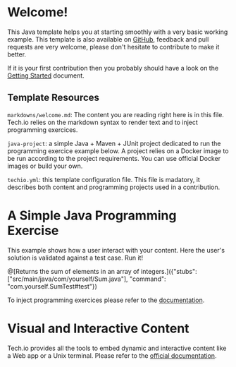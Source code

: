 
# Welcome!

This Java template helps you at starting smoothly with a very basic working example. This template is also available on [GitHub](), feedback and pull requests are very welcome, please don't hesitate to contribute to make it better.

If it is your first contribution then you probably should have a look on the [Getting Started](https://gettingstarted) document.

## Template Resources

`markdowns/welcome.md`: The content you are reading right here is in this file. Tech.io relies on the markdown syntax to render text and to inject programming exercices.


`java-project`: a simple Java + Maven + JUnit project dedicated to run the programming exercice example below. A project relies on a Docker image to be run according to the project requirements. You can use official Docker images or build your own.


`techio.yml`: this template configuration file. This file is madatory, it describes both content and programming projects used in a contribution. 

# A Simple Java Programming Exercise

This example shows how a user interact with your content. Here the user's solution is validated against a test case. Run it!

@[Returns the sum of elements in an array of integers.]({"stubs": ["src/main/java/com/yourself/Sum.java"], "command": "com.yourself.SumTest#test"})

To inject programming exercices please refer to the [documentation]().

# Visual and Interactive Content

Tech.io provides all the tools to embed dynamic and interactive content like a Web app or a Unix terminal. Please refer to the [official documentation]().